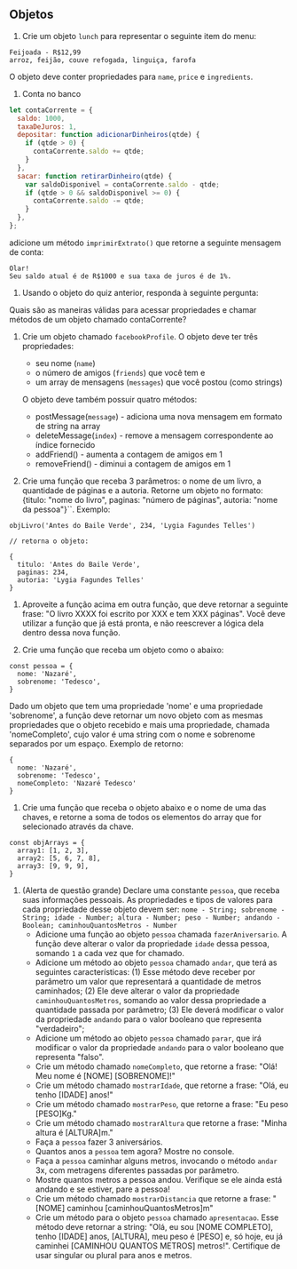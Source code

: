 ## Objetos

1. Crie um objeto `lunch` para representar o seguinte item do menu:

```
Feijoada - R$12,99
arroz, feijão, couve refogada, linguiça, farofa
```

O objeto deve conter propriedades para `name`, `price` e `ingredients`.

1. Conta no banco

```javascript
let contaCorrente = {
  saldo: 1000,
  taxaDeJuros: 1,
  depositar: function adicionarDinheiros(qtde) {
    if (qtde > 0) {
      contaCorrente.saldo += qtde;
    }
  },
  sacar: function retirarDinheiro(qtde) {
    var saldoDisponivel = contaCorrente.saldo - qtde;
    if (qtde > 0 && saldoDisponivel >= 0) {
      contaCorrente.saldo -= qtde;
    }
  },
};
```

adicione um método `imprimirExtrato()` que retorne a seguinte mensagem de conta:

```
Olar!
Seu saldo atual é de R$1000 e sua taxa de juros é de 1%.
```

1. Usando o objeto do quiz anterior, responda à seguinte pergunta:

Quais são as maneiras válidas para acessar propriedades e chamar métodos de um objeto chamado contaCorrente?

1. Crie um objeto chamado `facebookProfile`. O objeto deve ter três propriedades:
    - seu nome (`name`)
    - o número de amigos (`friends`) que você tem e
    - um array de mensagens (`messages`) que você postou (como strings)

    O objeto deve também possuir quatro métodos:
    - postMessage(`message`) - adiciona uma nova mensagem em formato de string na array
    - deleteMessage(`index`) - remove a mensagem correspondente ao índice fornecido
    - addFriend() - aumenta a contagem de amigos em 1
    - removeFriend() - diminui a contagem de amigos em 1

1. Crie uma função que receba 3 parâmetros: o nome de um livro, a quantidade de páginas e a autoria. Retorne um objeto no formato: {titulo: "nome do livro", paginas: "número de páginas", autoria: "nome da pessoa"}``. Exemplo: 

```
objLivro('Antes do Baile Verde', 234, 'Lygia Fagundes Telles') 

// retorna o objeto:

{
  titulo: 'Antes do Baile Verde', 
  paginas: 234,
  autoria: 'Lygia Fagundes Telles'
}
```

1. Aproveite a função acima em outra função, que deve retornar a seguinte frase: "O livro XXXX foi escrito por XXX e tem XXX páginas". Você deve utilizar a função que já está pronta, e não reescrever a lógica dela dentro dessa nova função.

1. Crie uma função que receba um objeto como o abaixo:
```
const pessoa = {
  nome: 'Nazaré',
  sobrenome: 'Tedesco',
}
```
Dado um objeto que tem uma propriedade 'nome' e uma propriedade 'sobrenome', a função deve retornar um novo objeto com as mesmas propriedades que o objeto recebido e mais uma propriedade, chamada 'nomeCompleto', cujo valor é uma string com o nome e sobrenome separados por um espaço. Exemplo de retorno:
```
{
  nome: 'Nazaré',
  sobrenome: 'Tedesco',
  nomeCompleto: 'Nazaré Tedesco'
}
```

1. Crie uma função que receba o objeto abaixo e o nome de uma das chaves, e retorne a soma de todos os elementos do array que for selecionado através da chave.
```
const objArrays = {
  array1: [1, 2, 3],
  array2: [5, 6, 7, 8],
  array3: [9, 9, 9],
}
```

1. (Alerta de questão grande) Declare uma constante `pessoa`, que receba suas informações pessoais. As propriedades e tipos de valores para cada propriedade desse objeto devem ser: `nome - String; sobrenome - String; idade - Number; altura - Number; peso - Number; andando - Boolean; caminhouQuantosMetros - Number`
    - Adicione uma função ao objeto `pessoa` chamada `fazerAniversario`. A função deve alterar o valor da propriedade `idade` dessa pessoa, somando `1` a cada vez que for chamado.
    - Adicione um método ao objeto `pessoa` chamado `andar`, que terá as seguintes características: (1) Esse método deve receber por parâmetro um valor que representará a quantidade de metros caminhados; (2) Ele deve alterar o valor da propriedade `caminhouQuantosMetros`, somando ao valor dessa propriedade a quantidade passada por parâmetro; (3) Ele deverá modificar o valor da propriedade `andando` para o valor booleano que representa "verdadeiro";
    - Adicione um método ao objeto `pessoa` chamado `parar`, que irá modificar o valor da propriedade `andando` para o valor booleano que representa "falso".
    - Crie um método chamado `nomeCompleto`, que retorne a frase: "Olá! Meu nome é [NOME] [SOBRENOME]!"
    - Crie um método chamado `mostrarIdade`, que retorne a frase: "Olá, eu tenho [IDADE] anos!"
    - Crie um método chamado `mostrarPeso`, que retorne a frase: "Eu peso [PESO]Kg."
    - Crie um método chamado `mostrarAltura` que retorne a frase: "Minha altura é [ALTURA]m."
    - Faça a `pessoa` fazer 3 aniversários.
    - Quantos anos a `pessoa` tem agora? Mostre no console.
    - Faça a `pessoa` caminhar alguns metros, invocando o método `andar` 3x, com metragens diferentes passadas por parâmetro.
    - Mostre quantos metros a pessoa andou. Verifique se ele ainda está andando e se estiver, pare a pessoa!
    - Crie um método chamado `mostrarDistancia` que retorne a frase: "[NOME] caminhou [caminhouQuantosMetros]m"
    - Crie um método para o objeto `pessoa` chamado `apresentacao`. Esse método deve retornar a string: "Olá, eu sou [NOME COMPLETO], tenho [IDADE] anos, [ALTURA], meu peso é [PESO] e, só hoje, eu já caminhei [CAMINHOU QUANTOS METROS] metros!". Certifique de usar singular ou plural para anos e metros.
